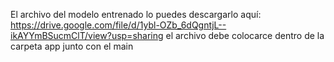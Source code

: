 El archivo del modelo entrenado lo puedes descargarlo aquí: 
https://drive.google.com/file/d/1ybl-OZb_6dQgntjL--ikAYYmBSucmClT/view?usp=sharing
el archivo debe colocarce dentro de la carpeta app junto con el main
